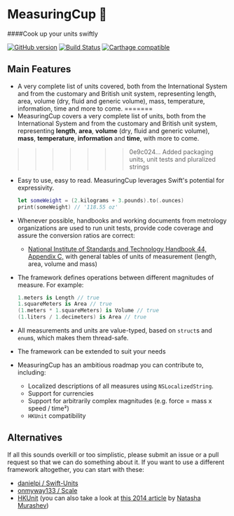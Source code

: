 # MeasuringCup 📐

####Cook up your units swiftly

[![GitHub version](https://badge.fury.io/gh/catalandres%2FMeasuringCup.svg)](https://badge.fury.io/gh/catalandres%2FMeasuringCup)
[![Build Status](https://travis-ci.org/catalandres/SwiftString.svg?branch=master)](https://travis-ci.org/catalandres/SwiftString)
[![Carthage compatible](https://img.shields.io/badge/Carthage-compatible-4BC51D.svg?style=flat)](https://github.com/Carthage/Carthage)

## Main Features

- A very complete list of units covered, both from the International System and from the customary and British unit system, representing length, area, volume (dry, fluid and generic volume), mass, temperature, information, time and more to come.
=======
- MeasuringCup covers a very complete list of units, both from the International System and from the customary and British unit system, representing **length**, **area**, **volume** (dry, fluid and generic volume), **mass**, **temperature**, **information** and **time**, with more to come.
>>>>>>> 0e9c024... Added packaging units, unit tests and pluralized strings
- Easy to use, easy to read. MeasuringCup leverages Swift's potential for expressivity.

    ```swift
    let someWeight = (2.kilograms + 3.pounds).to(.ounces)
    print(someWeight) // '118.55 oz'
    ```
- Whenever possible, handbooks and working documents from metrology organizations are used to run unit tests, provide code coverage and assure the conversion ratios are correct:
    - [National Institute of Standards and Technology Handbook 44, Appendix C,](http://www.nist.gov/pml/wmd/pubs/upload/appc-14-hb44-final.pdf) with general tables of units of measurement (length, area, volume and mass)
- The framework defines operations between different magnitudes of measure. For example:

    ```swift
    1.meters is Length // true
    1.squareMeters is Area // true
    (1.meters * 1.squareMeters) is Volume // true
    (1.liters / 1.decimeters) is Area // true
    ```
- All measurements and units are value-typed, based on `struct`s and `enum`s, which makes them thread-safe.

- The framework can be extended to suit your needs
- MeasuringCup has an ambitious roadmap you can contribute to, including:
    - Localized descriptions of all measures using `NSLocalizedString`.
    - Support for currencies
    - Support for arbitrarily complex magnitudes (e.g. force = mass x speed / time²)
    - `HKUnit` compatibility

## Alternatives

If all this sounds overkill or too simplistic, please submit an issue or a pull request so that we can do something about it. If you want to use a different framework altogether, you can start with these:
- [danielpi / Swift-Units](https://github.com/danielpi/Swift-Units)
- [onmyway133 / Scale](https://github.com/onmyway133/Scale) 
- [HKUnit](https://developer.apple.com/library/ios/documentation/HealthKit/Reference/HKUnit_Class/) (you can also take a look at [this 2014 article](https://www.natashatherobot.com/healthkit-units/) by [Natasha Murashev](https://twitter.com/natashatherobot))